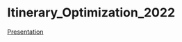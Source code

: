 # Itinerary_Optimization_2022

[Presentation](https://onedrive.live.com/view.aspx?resid=E082D31D8A558C1A%21182&authkey=!APGcV--4ykVooiA)
